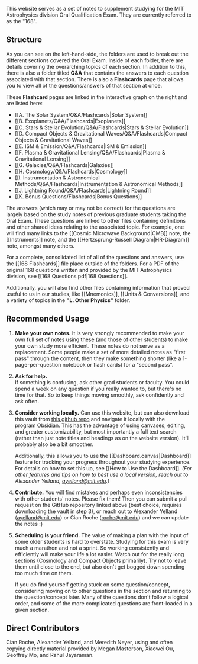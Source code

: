 This website serves as a set of notes to supplement studying for the MIT Astrophysics division Oral Qualification Exam. They are currently referred to as the "168".

## Structure

As you can see on the left-hand-side, the folders are used to break out the different sections covered the Oral Exam. Inside of each folder, there are details covering the overarching topics of each section. In addition to this, there is also a folder titled **Q&A** that contains the answers to each question associated with that section. There is also a **Flashcards** page that allows you to view all of the questions/answers of that section at once.

These **Flashcard** pages are linked in the interactive graph on the right and are listed here:

- [[A. The Solar System/Q&A/Flashcards|Solar System]]
- [[B. Exoplanets/Q&A/Flashcards|Exoplanets]]
- [[C. Stars & Stellar Evolution/Q&A/Flashcards|Stars & Stellar Evolution]]
- [[D. Compact Objects & Gravitational Waves/Q&A/Flashcards|Compact Objects & Gravitational Waves]]
- [[E. ISM & Emission/Q&A/Flashcards|ISM & Emission]]
- [[F. Plasma & Gravitational Lensing/Q&A/Flashcards|Plasma & Gravitational Lensing]]
- [[G. Galaxies/Q&A/Flashcards|Galaxies]]
- [[H. Cosmology/Q&A/Flashcards|Cosmology]]
- [[I. Instrumentation & Astronomical Methods/Q&A/Flashcards|Instrumentation & Astronomical Methods]]
- [[J. Lightning Round/Q&A/Flashcards|Lightning Round]]
- [[K. Bonus Questions/Flashcards|Bonus Questions]]

The answers (which may or may not be correct) for the questions are largely based on the study notes of previous graduate students taking the Oral Exam. These questions are linked to other files containing definitions and other shared ideas relating to the associated topic. For example, one will find many links to the [[Cosmic Microwave Background|CMB]] note, the [[Instruments]] note, and the [[Hertzsprung-Russell Diagram|HR-Diagram]] note, amongst many others.

For a complete, consolidated list of all of the questions and answers, use the [[168 Flashcards]] file place outside of the folders. For a PDF of the original 168 questions written and provided by the MIT Astrophysics division, see [[168 Questions.pdf|168 Questions]].

Additionally, you will also find other files containing information that proved useful to us in our studies, like [[Mnemonics]], [[Units & Conversions]], and a variety of topics in the **"L. Other Physics"** folder.

## Recommended Usage

1. **Make your own notes.**
	It is very strongly recommended to make your own full set of notes using these (and those of other students) to make your own study more efficient. These notes do not serve as a replacement. Some people make a set of more detailed notes as "first pass" through the content, then they make something shorter (like a 1-page-per-question notebook or flash cards) for a "second pass".

2. **Ask for help.**  
    If something is confusing, ask other grad students or faculty. You could spend a week on any question if you really wanted to, but there's no time for that. So to keep things moving smoothly, ask confidently and ask often.

3. **Consider working locally.**
    Can use this website, but can also download this vault from [this github repo](https://github.com/CianMRoche/AstroWiki/tree/main) and navigate it locally with the program [Obsidian](https://obsidian.md/). This has the advantage of using canvases, editing, and greater customizability, but most importantly a full text search (rather than just note titles and headings as on the website version). It'll probably also be a bit smoother. 
    
    Additionally, this allows you to use the [[Dashboard.canvas|Dashboard]] feature for tracking your progress throughout your studying experience. For details on how to set this up, see [[How to Use the Dashboard]]. *(For other features and tips on how to best use a local version, reach out to Alexander Yelland, [ayelland@mit.edu](mailto:ayelland@mit.edu).)*

4. **Contribute.**
    You will find mistakes and perhaps even inconsistencies with other students' notes. Please fix them! Then you can submit a pull request on the GitHub repository linked above (best choice, requires downloading the vault in step 3), or reach out to Alexander Yelland ([ayelland@mit.edu](mailto:ayelland@mit.edu)) or Cian Roche ([roche@mit.edu](mailto:roche@mit.edu)) and we can update the notes :)

5. **Scheduling is your friend.**
    The value of making a plan with the input of some older students is hard to overstate. Studying for this exam is very much a marathon and not a sprint. So working consistently and efficiently will make your life a lot easier. Watch out for the really long sections (Cosmology and Compact Objects primarily). Try not to leave them until close to the end, but also don't get bogged down spending too much time on them. 
    
    If you do find yourself getting stuck on some question/concept, considering moving on to other questions in the section and returning to the question/concept later. Many of the questions don't follow a logical order, and some of the more complicated questions are front-loaded in a given section.


## Direct Contributors

Cian Roche, Alexander Yelland, and Meredith Neyer, using and often copying directly material provided by Megan Masterson, Xiaowei Ou, Geoffrey Mo, and Rahul Jayaraman.